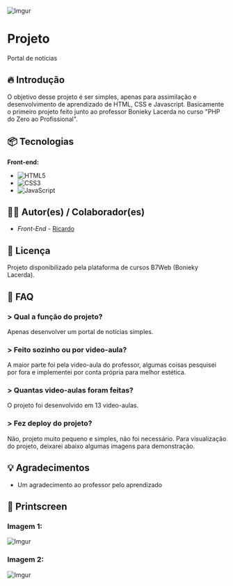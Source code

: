 ![Imgur](https://i.imgur.com/Bym2Q2L.png)

# Projeto
Portal de notícias

## 🔥 Introdução
O objetivo desse projeto é ser simples, apenas para assimilação e desenvolvimento de aprendizado de HTML, CSS e Javascript. Basicamente o primeiro projeto feito junto ao professor Bonieky Lacerda no curso "PHP do Zero ao Profissional".

## 📦 Tecnologias

**Front-end:**

* ![HTML5](https://img.shields.io/badge/html5-%23E34F26.svg?style=for-the-badge&logo=html5&logoColor=white)
* ![CSS3](https://img.shields.io/badge/css3-%231572B6.svg?style=for-the-badge&logo=css3&logoColor=white)
* ![JavaScript](https://img.shields.io/badge/javascript-%23323330.svg?style=for-the-badge&logo=javascript&logoColor=%23F7DF1E)

## 👷‍♂️ Autor(es) / Colaborador(es)
 
 * *Front-End* - [Ricardo](https://github.com/riicard0)

## 📄 Licença
Projeto disponibilizado pela plataforma de cursos B7Web (Bonieky Lacerda).

## 💭 FAQ

### > Qual a função do projeto?
Apenas desenvolver um portal de notícias simples.

### > Feito sozinho ou por video-aula?
A maior parte foi pela video-aula do professor, algumas coisas pesquisei por fora e implementei por conta própria para melhor estética.

### > Quantas video-aulas foram feitas?
O projeto foi desenvolvido em 13 video-aulas.

### > Fez deploy do projeto?
Não, projeto muito pequeno e simples, não foi necessário. Para visualização do projeto, deixarei abaixo algumas imagens para demonstração.
 
## 💡 Agradecimentos
* Um agradecimento ao professor pelo aprendizado

## 📸 Printscreen

### Imagem 1:
![Imgur](https://i.imgur.com/Lmy9LVg.png)

### Imagem 2:
![Imgur](https://i.imgur.com/FJffcco.png)